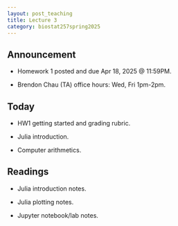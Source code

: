 ```yaml
---
layout: post_teaching
title: Lecture 3
category: biostat257spring2025
---
```


## Announcement

* Homework 1 posted and due Apr 18, 2025 @ 11:59PM.

* Brendon Chau (TA) office hours: Wed, Fri 1pm-2pm. 

## Today

* HW1 getting started and grading rubric.

* Julia introduction.

* Computer arithmetics.

## Readings

* Julia introduction notes.

* Julia plotting notes.

* Jupyter notebook/lab notes.

